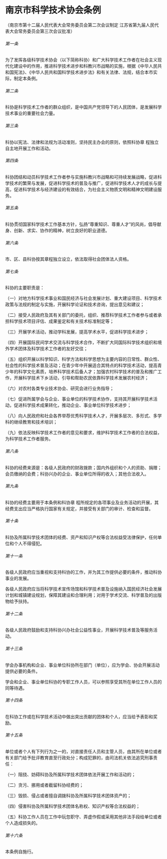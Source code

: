 # 南京市科学技术协会条例

<!-- INFO END -->

（南京市第十二届人民代表大会常务委员会第二次会议制定 江苏省第九届人民代表大会常务委员会第三次会议批准）

###### 第一条

为了发挥各级科学技术协会（以下简称科协）和广大科学技术工作者在社会主义现代化建设中的作用，推进科学技术进步和科教兴市战略的实施，根据《中华人民共和国宪法》、《中华人民共和国科学技术进步法》和有关法律、法规，结合本市实际，制定本条例。

###### 第二条

科协是科学技术工作者的群众组织，是中国共产党领导下的人民团体，是发展科学技术事业的重要社会力量。

###### 第三条

科协以宪法、法律和法规为活动准则，坚持民主办会的原则，依照科协章 程独立自主地开展工作和活动。

###### 第四条

科协团结和动员科学技术工作者参与实施科教兴市战略和可持续发展战略，促进科学技术的繁荣与发展，促进科学技术的普及与推广，促进科学技术人才的成长与提高，促进科学技术与经济建设的有效结合，为社会主义物质文明和精神文明建设服务。

###### 第五条

科协贯彻国家科学技术工作基本方针，弘扬“尊重知识、尊重人才”的风尚，倡导献身、创新、求实、协作的精神，树立良好的职业道德。

###### 第六条

市、区、县科协按其章程独立设立，依法取得社会团体法人资格。

###### 第七条

科协的主要职责是：

（一）对地方科学技术事业和国民经济与社会发展计划、重大建设项目、科学技术政策与法规的制定与实施，开展科学论证和技术咨询，提出意见和建议；

（二）接受人民政府及其有关部门的委托，组织、推荐科学技术工作者参与或者承担科学技术项目评估、成果鉴定和有关技术标准制定等；

（三）开展学术活动，推动学科发展，提高学术水平，促进科学技术进步；

（四）开展国际民间学术交流与科学技术合作，不断扩大同国际科学技术组织和境外学术团体及科学技术工作者的友好交往；

（五）组织开展以科学知识、科学方法和科学思想为主要内容的日常性、群众性、社会性的科学技术普及活动；在青少年中开展适合其特点的科学技术活动，提高青少年的科学文化素质，培养科学技术后备人才；加强农村科学技术的普及和推广工作，开展科学技术下乡活动，引导和帮助农民依靠科学技术发展农村经济；

（六）对农村各类专业技术协会、研究会进行业务指导；

（七）促进所属学会与企业、事业单位的科学技术协作，支持其开展科学技术活动，促进科学技术成果转化，推动企业、事业单位科学技术进步；

（八）向人民政府和社会各界举荐优秀科学技术人才，开展多层次、多形式、多学科的继续教育和技术培训；

（九）依法反映科学技术工作者的意见和要求，维护科学技术工作者的合法权益，为科学技术工作者服务。

###### 第八条

科协的经费来源是：各级人民政府的财政拨款；国内外组织和个人的资助、捐赠；会员缴纳的会费；科协兴办的企业、事业单位所得的收入；其他合法收入。

###### 第九条

科协的经费主要用于本条例和科协章 程所规定的各项事业及业务活动的开展，其经费支出应当严格执行国家有关规定，并接受有关部门的审计、检查和监督。

###### 第十条

科协及所属科学技术团体的经费、资产和知识产权等合法权益受法律保护，任何单位和个人不得侵犯。

###### 第十一条

各级人民政府应当重视和支持科协的工作，并为其工作提供必要的条件，推动科协事业的发展。

各级人民政府应当将科学技术宣传场馆和科学技术普及设施纳入国民经济社会发展计划和城镇建设规划，保障其建设和合理利用；对用于学术交流、科学普及的出版物给予扶持。

###### 第十二条

各级人民政府鼓励和支持科协兴办社会公益性事业，开展科学技术普及等服务活动。

###### 第十三条

学会办事机构和企业、事业单位科协所在部门（单位），应为学会、协会开展活动提供必要的条件。

学会和企业、事业单位科协的专职工作人员，可以参照享受其所在单位工作人员的同等待遇。

###### 第十四条

在科协工作或在科学技术活动中做出突出贡献的团体和个人，应当给予表彰和奖励。

###### 第十五条

单位或者个人有下列行为之一的，对直接责任人员和主管人员，由其所在单位或者有关部门给予批评教育直至行政处分；构成犯罪的，由司法机关依法追究刑事责任：

（一）阻挠、妨碍科协及所属科学技术团体依法开展工作和活动的；

（二）贪污、挪用或者截留科协经费的；

（三）毁损、侵占或者擅自调拨科协及所属科学技术团体资产的；

（四）侵害科协及所属科学技术团体名称权、知识产权等合法权益的；

（五）科协工作人员在工作中玩忽职守、弄虚作假或采用其他非法手段给单位或者个人造成损失的。

###### 第十六条

本条例自施行。
